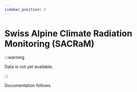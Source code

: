 ```yaml
---
sidebar_position: 3
---
```


<!-- @NOSPELL@ -->

# Swiss Alpine Climate Radiation Monitoring (SACRaM)

:::warning 

Data is not yet available.

:::

Documentation follows.
